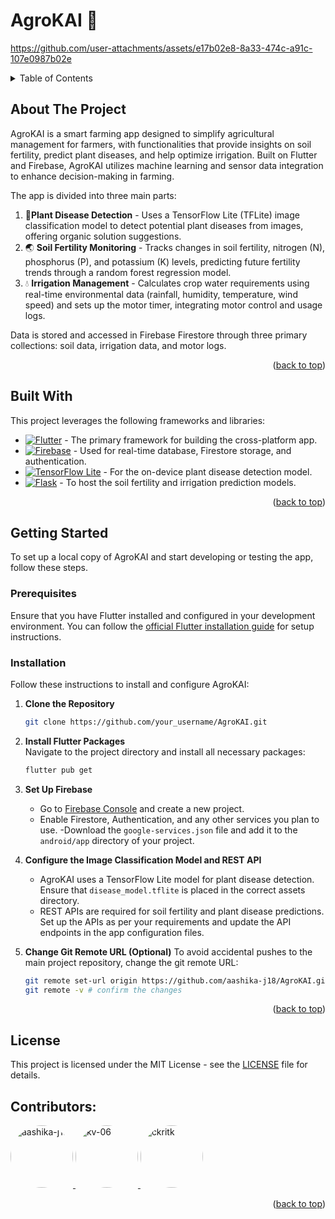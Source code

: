 
<a id="readme-top"></a>


 <h1>AgroKAI 🌿</h1>



https://github.com/user-attachments/assets/e17b02e8-8a33-474c-a91c-107e0987b02e




<!-- TABLE OF CONTENTS -->
<details>
  <summary>Table of Contents</summary>
  <ol>
    <li>
      <a href="#about-the-project">About The Project</a>
      <ul>
        <li><a href="#built-with">Built With</a></li>
      </ul>
    </li>
    <li>
      <a href="#getting-started">Getting Started</a>
      <ul>
        <li><a href="#prerequisites">Prerequisites</a></li>
        <li><a href="#installation">Installation</a></li>
      </ul>
    </li>
    <li><a href="#contributors">Contributors</a></li>
  </ol>
</details>

## About The Project



AgroKAI is a smart farming app designed to simplify agricultural management for farmers, with functionalities that provide insights on soil fertility, predict plant diseases, and help optimize irrigation. Built on Flutter and Firebase, AgroKAI utilizes machine learning and sensor data integration to enhance decision-making in farming. 

The app is divided into three main parts:
1. 🌾**Plant Disease Detection** - Uses a TensorFlow Lite (TFLite) image classification model to detect potential plant diseases from images, offering organic solution suggestions.
2. 🌏 **Soil Fertility Monitoring** - Tracks changes in soil fertility, nitrogen (N), phosphorus (P), and potassium (K) levels, predicting future fertility trends through a random forest regression model.
3. 💧 **Irrigation Management** - Calculates crop water requirements using real-time environmental data (rainfall, humidity, temperature, wind speed) and sets up the motor timer, integrating motor control and usage logs.

Data is stored and accessed in Firebase Firestore through three primary collections: soil data, irrigation data, and motor logs.

  
<p align="right">(<a href="#readme-top">back to top</a>)</p>

## Built With


This project leverages the following frameworks and libraries:

* [![Flutter][Flutter.dev]][Flutter-url] - The primary framework for building the cross-platform app.
* [![Firebase][Firebase.com]][Firebase-url] - Used for real-time database, Firestore storage, and authentication.
* [![TensorFlow Lite][TFLite]][TFLite-url] - For the on-device plant disease detection model.
* [![Flask][Flask]][Flask-url] - To host the soil fertility and irrigation prediction models.

<p align="right">(<a href="#readme-top">back to top</a>)</p>

<!-- MARKDOWN LINKS & IMAGES -->
[Flutter.dev]: https://img.shields.io/badge/Flutter-02569B?style=for-the-badge&logo=flutter&logoColor=white
[Flutter-url]: https://flutter.dev/
[Firebase.com]: https://img.shields.io/badge/Firebase-FFCA28?style=for-the-badge&logo=firebase&logoColor=white
[Firebase-url]: https://firebase.google.com/
[TFLite]: https://img.shields.io/badge/TensorFlow_Lite-FF6F00?style=for-the-badge&logo=tensorflow&logoColor=white
[TFLite-url]: https://www.tensorflow.org/lite
[Flask]: https://img.shields.io/badge/Flask-000000?style=for-the-badge&logo=flask&logoColor=white
[Flask-url]: https://flask.palletsprojects.com/


<!-- GETTING STARTED -->
## Getting Started

To set up a local copy of AgroKAI and start developing or testing the app, follow these steps.

### Prerequisites

Ensure that you have Flutter installed and configured in your development environment. You can follow the [official Flutter installation guide](https://flutter.dev/docs/get-started/install) for setup instructions.

### Installation

Follow these instructions to install and configure AgroKAI:

1. **Clone the Repository**
   ```sh
   git clone https://github.com/your_username/AgroKAI.git
   ```

2. **Install Flutter Packages**  
   Navigate to the project directory and install all necessary packages:
   ```sh
   flutter pub get
   ```

3. **Set Up Firebase**
   - Go to [Firebase Console](https://firebase.google.com/) and create a new project.
   - Enable Firestore, Authentication, and any other services you plan to use.
   -Download the `google-services.json` file and add it to the `android/app` directory of your project. 

4. **Configure the Image Classification Model and REST API**
   - AgroKAI uses a TensorFlow Lite model for plant disease detection. Ensure that `disease_model.tflite` is placed in the correct assets directory.
   - REST APIs are required for soil fertility and plant disease predictions. Set up the APIs as per your requirements and update the API endpoints in the app configuration files.

5. **Change Git Remote URL (Optional)**
   To avoid accidental pushes to the main project repository, change the git remote URL:
   ```sh
   git remote set-url origin https://github.com/aashika-j18/AgroKAI.git
   git remote -v # confirm the changes
   ```







<p align="right">(<a href="#readme-top">back to top</a>)</p>



## License
This project is licensed under the MIT License - see the [LICENSE](LICENSE) file for details.



## Contributors:
 
<a href="https://github.com/aashika-j18">
  <img src="https://avatars.githubusercontent.com/aashika-j18?v=4" width="100px" height="100px" style="clip-path: circle(50%); -webkit-clip-path: circle(50%);" alt="aashika-j18" />
</a>
<a href="https://github.com/kv-06">
  <img src="https://avatars.githubusercontent.com/kv-06?v=4" width="100px" height="100px" style="clip-path: circle(50%); -webkit-clip-path: circle(50%);" alt="kv-06" />
</a>
<a href="https://github.com/ckritk">
  <img src="https://avatars.githubusercontent.com/ckritk?v=4" width="100px" height="100px" style="clip-path: circle(50%); -webkit-clip-path: circle(50%);" alt="ckritk" />
</a>


<p align="right">(<a href="#readme-top">back to top</a>)</p>















